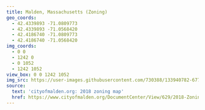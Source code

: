 ```yaml
---
title: Malden, Massachusetts (Zoning)
geo_coords:
  - 42.4339893 -71.0809773
  - 42.4339893 -71.0568420
  - 42.4186740 -71.0809773
  - 42.4186740 -71.0568420
img_coords:
  - 0 0
  - 1242 0
  - 0 1052
  - 1242 1052
view_box: 0 0 1242 1052
img_src: https://user-images.githubusercontent.com/730388/133940782-677443ba-46a3-471c-8a91-80674794628e.png
source:
  text: 'cityofmalden.org: 2018 zoning map'
  href: https://www.cityofmalden.org/DocumentCenter/View/629/2018-Zoning-Map-PDF
---
```

